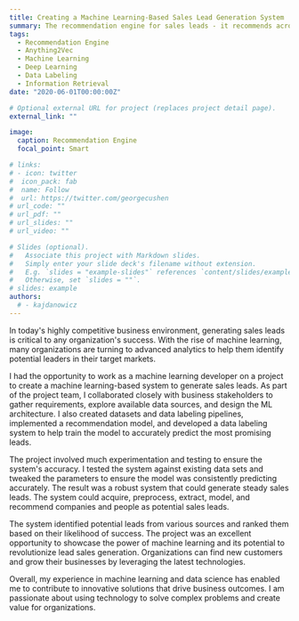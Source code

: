 ```yaml
---
title: Creating a Machine Learning-Based Sales Lead Generation System
summary: The recommendation engine for sales leads - it recommends across almost all companies globally (10M+ companies).
tags:
  - Recommendation Engine
  - Anything2Vec
  - Machine Learning
  - Deep Learning
  - Data Labeling
  - Information Retrieval
date: "2020-06-01T00:00:00Z"

# Optional external URL for project (replaces project detail page).
external_link: ""

image:
  caption: Recommendation Engine
  focal_point: Smart

# links:
# - icon: twitter
#  icon_pack: fab
#  name: Follow
#  url: https://twitter.com/georgecushen
# url_code: ""
# url_pdf: ""
# url_slides: ""
# url_video: ""

# Slides (optional).
#   Associate this project with Markdown slides.
#   Simply enter your slide deck's filename without extension.
#   E.g. `slides = "example-slides"` references `content/slides/example-slides.md`.
#   Otherwise, set `slides = ""`.
# slides: example
authors:
  # - kajdanowicz
---
```


In today's highly competitive business environment, generating sales leads is critical to any organization's success. With the rise of machine learning, many organizations are turning to advanced analytics to help them identify potential leaders in their target markets.

I had the opportunity to work as a machine learning developer on a project to create a machine learning-based system to generate sales leads. As part of the project team, I collaborated closely with business stakeholders to gather requirements, explore available data sources, and design the ML architecture. I also created datasets and data labeling pipelines, implemented a recommendation model, and developed a data labeling system to help train the model to accurately predict the most promising leads.

The project involved much experimentation and testing to ensure the system's accuracy. I tested the system against existing data sets and tweaked the parameters to ensure the model was consistently predicting accurately. The result was a robust system that could generate steady sales leads. The system could acquire, preprocess, extract, model, and recommend companies and people as potential sales leads.

The system identified potential leads from various sources and ranked them based on their likelihood of success. The project was an excellent opportunity to showcase the power of machine learning and its potential to revolutionize lead sales generation. Organizations can find new customers and grow their businesses by leveraging the latest technologies.

Overall, my experience in machine learning and data science has enabled me to contribute to innovative solutions that drive business outcomes. I am passionate about using technology to solve complex problems and create value for organizations.

<!-- <p align="center">
  <img src="network.png">
</p> -->
